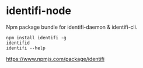 # identifi-node
Npm package bundle for identifi-daemon &amp; identifi-cli.

    npm install identifi -g
    identifid
    identifi --help

https://www.npmjs.com/package/identifi
